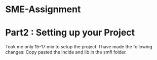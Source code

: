 # SME-Assignment

# Part2 : Setting up your Project

Took me only 15-17  min to setup the project. I have made the following changes: Copy pasted the inclde and lib in the smfl folder.


